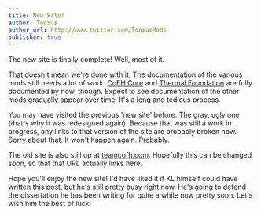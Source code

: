 ```yaml
---
title: New Site!
author: Tonius
author_url: http://www.twitter.com/ToniusMods
published: true
---
```


The new site is finally complete! Well, most of it.

That doesn't mean we're done with it. The documentation of the various mods still needs a lot of work. [CoFH Core](/docs/cofh-core) and [Thermal Foundation](/docs/thermal-foundation) are fully documented by now, though. Expect to see documentation of the other mods gradually appear over time. It's a long and tedious process.

You may have visited the previous 'new site' before. The gray, ugly one (that's why it was redesigned again). Because that was still a work in progress, any links to that version of the site are probably broken now. Sorry about that. It won't happen again. Probably.

The old site is also still up at <a href="http://teamcofh.com" target="_blank">teamcofh.com</a>. Hopefully this can be changed soon, so that that URL actually links here.

Hope you'll enjoy the new site! I'd have liked it if KL himself could have written this post, but he's still pretty busy right now. He's going to defend the dissertation he has been writing for quite a while now pretty soon. Let's wish him the best of luck!
